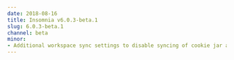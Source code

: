 ```yaml
---
date: 2018-08-16
title: Insomnia v6.0.3-beta.1
slug: 6.0.3-beta.1
channel: beta
minor:
- Additional workspace sync settings to disable syncing of cookie jar and SSL client certificates
---
```


